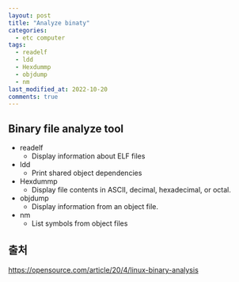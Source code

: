 ```yaml
---
layout: post
title: "Analyze binaty"
categories:
  - etc computer 
tags:
  - readelf
  - ldd
  - Hexdummp
  - objdump
  - nm
last_modified_at: 2022-10-20
comments: true
---
```


## Binary file analyze tool
  - readelf
    - Display information about ELF files
  - ldd
    - Print shared object dependencies
  - Hexdummp
    - Display file contents in ASCII, decimal, hexadecimal, or octal.
  - objdump
    - Display information from an object file.
  - nm
    - List symbols from object files

## 출처
https://opensource.com/article/20/4/linux-binary-analysis